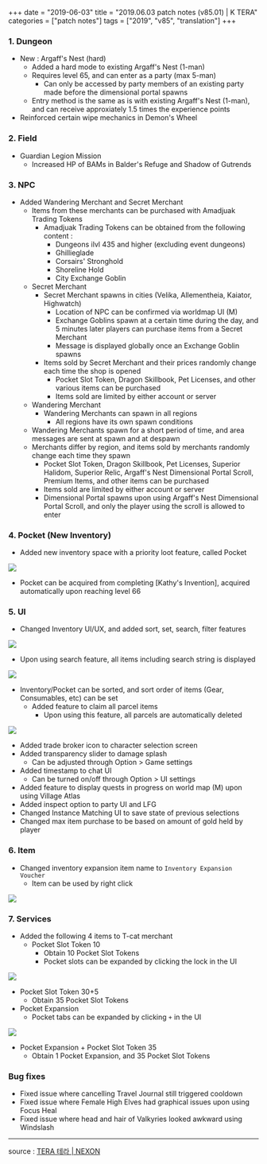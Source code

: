 +++
date = "2019-06-03"
title = "2019.06.03 patch notes (v85.01) | K TERA"
categories = ["patch notes"]
tags = ["2019", "v85", "translation"]
+++

### 1. Dungeon
- New : Argaff's Nest (hard)
  - Added a hard mode to existing Argaff's Nest (1-man)
  - Requires level 65, and can enter as a party (max 5-man)
    - Can only be accessed by party members of an existing party made before the dimensional portal spawns
  - Entry method is the same as is with existing Argaff's Nest (1-man), and can receive approxiately 1.5 times the experience points
- Reinforced certain wipe mechanics in Demon's Wheel

### 2. Field
- Guardian Legion Mission
  - Increased HP of BAMs in Balder's Refuge and Shadow of Gutrends

### 3. NPC
- Added Wandering Merchant and Secret Merchant
  - Items from these merchants can be purchased with Amadjuak Trading Tokens
    - Amadjuak Trading Tokens can be obtained from the following content :
      - Dungeons ilvl 435 and higher (excluding event dungeons)
      - Ghillieglade
      - Corsairs' Stronghold
      - Shoreline Hold
      - City Exchange Goblin
  - Secret Merchant
    - Secret Merchant spawns in cities (Velika, Allementheia, Kaiator, Highwatch)
      - Location of NPC can be confirmed via worldmap UI (M)
      - Exchange Goblins spawn at a certain time during the day, and 5 minutes later players can purchase items from a Secret Merchant
      - Message is displayed globally once an Exchange Goblin spawns
    - Items sold by Secret Merchant and their prices randomly change each time the shop is opened
      - Pocket Slot Token, Dragon Skillbook, Pet Licenses, and other various items can be purchased
      - Items sold are limited by either account or server
  - Wandering Merchant
    - Wandering Merchants can spawn in all regions
      - All regions have its own spawn conditions
  - Wandering Merchants spawn for a short period of time, and area messages are sent at spawn and at despawn
  - Merchants differ by region, and items sold by merchants randomly change each time they spawn
      - Pocket Slot Token, Dragon Skillbook, Pet Licenses, Superior Halidom, Superior Relic, Argaff's Nest Dimensional Portal Scroll, Premium Items, and other items can be purchased
      - Items sold are limited by either account or server
      - Dimensional Portal spawns upon using Argaff's Nest Dimensional Portal Scroll, and only the player using the scroll is allowed to enter

### 4. Pocket (New Inventory)
- Added new inventory space with a priority loot feature, called Pocket

![](https://seraphinush-gaming.github.io/mysterium/images/patch-notes/v85-01_1.png)

- Pocket can be acquired from completing [Kathy's Invention], acquired automatically upon reaching level 66

### 5. UI
- Changed Inventory UI/UX, and added sort, set, search, filter features

![](https://seraphinush-gaming.github.io/mysterium/images/patch-notes/v85-01_2.png)

- Upon using search feature, all items including search string is displayed

![](https://seraphinush-gaming.github.io/mysterium/images/patch-notes/v85-01_3.png)

- Inventory/Pocket can be sorted, and sort order of items (Gear, Consumables, etc) can be set
  - Added feature to claim all parcel items
    - Upon using this feature, all parcels are automatically deleted

![](https://seraphinush-gaming.github.io/mysterium/images/patch-notes/v85-01_4.png)

- Added trade broker icon to character selection screen
- Added transparency slider to damage splash
  - Can be adjusted through Option > Game settings
- Added timestamp to chat UI
  - Can be turned on/off through Option > UI settings
- Added feature to display quests in progress on world map (M) upon using Village Atlas
- Added inspect option to party UI and LFG
- Changed Instance Matching UI to save state of previous selections
- Changed max item purchase to be based on amount of gold held by player

### 6. Item
- Changed inventory expansion item name to `Inventory Expansion Voucher`
  - Item can be used by right click

![](https://seraphinush-gaming.github.io/mysterium/images/patch-notes/v85-01_5.png)

### 7. Services
- Added the following 4 items to T-cat merchant
  - Pocket Slot Token 10
    - Obtain 10 Pocket Slot Tokens
    - Pocket slots can be expanded by clicking the lock in the UI

![](https://seraphinush-gaming.github.io/mysterium/images/patch-notes/v85-01_6.png)

  - Pocket Slot Token 30+5
    - Obtain 35 Pocket Slot Tokens
  - Pocket Expansion
    - Pocket tabs can be expanded by clicking `+` in the UI

![](https://seraphinush-gaming.github.io/mysterium/images/patch-notes/v85-01_7.png)

  - Pocket Expansion + Pocket Slot Token 35
    - Obtain 1 Pocket Expansion, and 35 Pocket Slot Tokens

### Bug fixes
- Fixed issue where cancelling Travel Journal still triggered cooldown
- Fixed issue where Female High Elves had graphical issues upon using Focus Heal
- Fixed issue where head and hair of Valkyries looked awkward using Windslash

----

source : [TERA 테라 | NEXON](http://tera.nexon.com/news/update/view.aspx?n4articlesn=395)
